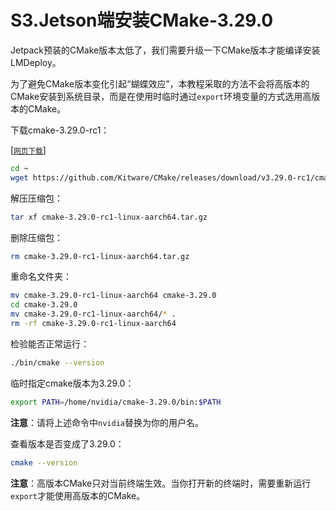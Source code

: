 # S3.Jetson端安装CMake-3.29.0

Jetpack预装的CMake版本太低了，我们需要升级一下CMake版本才能编译安装LMDeploy。

为了避免CMake版本变化引起“蝴蝶效应”，本教程采取的方法不会将高版本的CMake安装到系统目录，而是在使用时临时通过`export`环境变量的方式选用高版本的CMake。

下载cmake-3.29.0-rc1：

[[<small>网页下载</small>]](https://github.com/Kitware/CMake/releases/download/v3.29.0-rc1/cmake-3.29.0-rc1-linux-aarch64.tar.gz)

```sh
cd ~
wget https://github.com/Kitware/CMake/releases/download/v3.29.0-rc1/cmake-3.29.0-rc1-linux-aarch64.tar.gz
```

解压压缩包：

```sh
tar xf cmake-3.29.0-rc1-linux-aarch64.tar.gz
```

删除压缩包：

```sh
rm cmake-3.29.0-rc1-linux-aarch64.tar.gz
```

重命名文件夹：

```sh
mv cmake-3.29.0-rc1-linux-aarch64 cmake-3.29.0
cd cmake-3.29.0
mv cmake-3.29.0-rc1-linux-aarch64/* .
rm -rf cmake-3.29.0-rc1-linux-aarch64
```

检验能否正常运行：

```sh
./bin/cmake --version
```

临时指定cmake版本为3.29.0：

```sh
export PATH=/home/nvidia/cmake-3.29.0/bin:$PATH
```

**注意**：请将上述命令中`nvidia`替换为你的用户名。

查看版本是否变成了3.29.0：

```sh
cmake --version
```

**注意**：高版本CMake只对当前终端生效。当你打开新的终端时，需要重新运行`export`才能使用高版本的CMake。